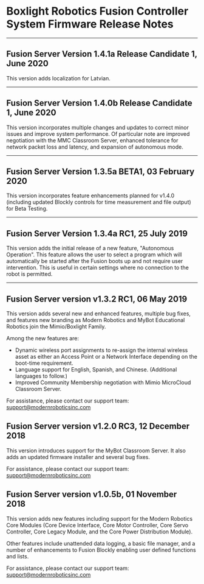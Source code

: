   Boxlight Robotics Fusion Controller System Firmware Release Notes    
===================================================================

----
Fusion Server Version 1.4.1a Release Candidate 1, June 2020
--------------------------------------------------
This version adds localization for Latvian.  



----
Fusion Server Version 1.4.0b Release Candidate 1, June 2020
--------------------------------------------------
This version incorporates multiple changes and updates to correct minor issues and improve system performance.  Of particular note are improved negotiation with the MMC Classroom Server, enhanced tolerance for network packet loss and latency, and expansion of autonomous mode.  



----
Fusion Server Version 1.3.5a BETA1, 03 February 2020
--------------------------------------------------
This version incorporates feature enhancements planned for v1.4.0 (including updated Blockly controls for time measurement and file output) for Beta Testing.

-----




Fusion Server Version 1.3.4a RC1, 25 July 2019
--------------------------------------------------
This version adds the initial release of a new feature, "Autonomous Operation".  This feature allows the user to select a program which will automatically be started after the Fusion boots up and not require user intervention.  This is useful in certain settings where no connection to the robot is permitted.

----

Fusion Server version v1.3.2 RC1, 06 May 2019
--------------------------------------------------
This version adds several new and enhanced features, multiple bug fixes, and features new branding as Modern Robotics and MyBot Educational Robotics join the Mimio/Boxlight Family.

Among the new features are:

- Dynamic wireless port assignments to re-assign the internal wireless asset as either an Access Point or a Network Interface depending on the boot-time requirement. 
- Language support for English, Spanish, and Chinese. (Additional languages to follow.)
- Improved Community Membership negotiation with  Mimio MicroCloud Classroom Server.

For assistance, please contact our support team: support@modernroboticsinc.com


Fusion Server version v1.2.0 RC3, 12 December 2018
--------------------------------------------------
This version introduces support for the MyBot Classroom Server. It also adds an updated firmware installer and several bug fixes.

For assistance, please contact our support team: support@modernroboticsinc.com



Fusion Server version v1.0.5b, 01 November 2018
-----------------------------------------------
This version adds new features including support for the Modern Robotics
Core Modules (Core Device Interface, Core Motor Controller, Core Servo
Controller, Core Legacy Module, and the Core Power Distribution Module).

Other features include unattended data logging, a basic file manager, 
and a number of enhancements to Fusion Blockly enabling user defined 
functions and lists.


For assistance, please contact our support team: support@modernroboticsinc.com


